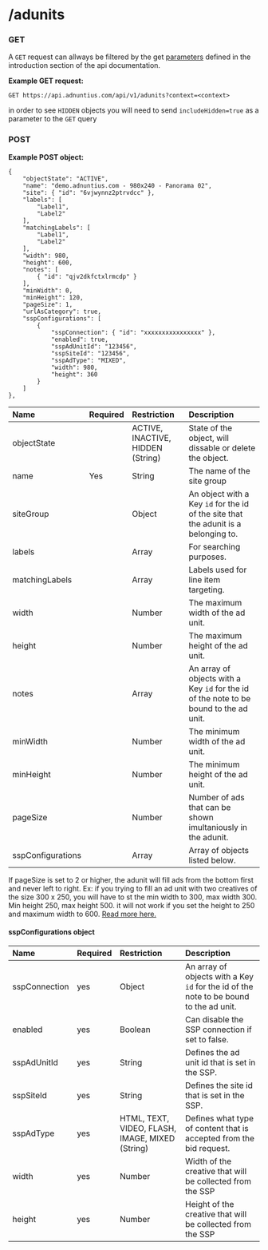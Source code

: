 # /adunits

### GET

A `GET` request can allways be filtered by the get [parameters](http://docs.adnuntius.com/api/api-requests) defined in the introduction section of the api documentation.

**Example GET request:**

```text
GET https://api.adnuntius.com/api/v1/adunits?context=<context>
```

in order to see `HIDDEN` objects you will need to send `includeHidden=true` as a parameter to the `GET` query

### POST

**Example POST object:**

```text
{
    "objectState": "ACTIVE",
    "name": "demo.adnuntius.com - 980x240 - Panorama 02",
    "site": { "id": "6vjwynnz2ptrvdcc" },
    "labels": [
        "Label1",
        "Label2"
    ],
    "matchingLabels": [
        "Label1",
        "Label2"
    ],
    "width": 980,
    "height": 600,
    "notes": [
        { "id": "qjv2dkfctxlrmcdp" }
    ],
    "minWidth": 0,
    "minHeight": 120,
    "pageSize": 1,
    "urlAsCategory": true,
    "sspConfigurations": [
        {
            "sspConnection": { "id": "xxxxxxxxxxxxxxxx" },
            "enabled": true,
            "sspAdUnitId": "123456",
            "sspSiteId": "123456",
            "sspAdType": "MIXED",
            "width": 980,
            "height": 360
        }
    ]
},
```

| Name | Required | Restriction | Description |
| :--- | :--- | :--- | :--- |
| objectState |  | ACTIVE, INACTIVE, HIDDEN \(String\) | State of the object, will dissable or delete the object. |
| name | Yes | String | The name of the site group |
| siteGroup |  | Object | An object with a Key `id` for the id of the site that the adunit is a belonging to. |
| labels |  | Array | For searching purposes. |
| matchingLabels |  | Array | Labels used for line item targeting. |
| width |  | Number | The maximum width of the ad unit. |
| height |  | Number | The maximum height of the ad unit. |
| notes |  | Array | An array of objects with a Key `id` for the id of the note to be bound to the ad unit. |
| minWidth |  | Number | The minimum width of the ad unit. |
| minHeight |  | Number | The minimum height of the ad unit. |
| pageSize |  | Number | Number of ads that can be shown imultaniously in the adunit. |
| sspConfigurations |  | Array | Array of objects listed below. |

If pageSize is set to 2 or higher, the adunit will fill ads from the bottom first and never left to right. Ex: if you trying to fill an ad unit with two creatives of the size 300 x 250, you will have to st the min width to 300, max width 300. Min height 250, max height 500. it will not work if you set the height to 250 and maximum width to 600. [Read more here.](http://docs.adnuntius.com/userguide/inventory/sites/ad-units)

#### sspConfigurations object

| Name | Required | Restriction | Description |
| :--- | :--- | :--- | :--- |
| sspConnection | yes | Object | An array of objects with a Key `id` for the id of the note to be bound to the ad unit. |
| enabled | yes | Boolean | Can disable the SSP connection if set to false. |
| sspAdUnitId | yes | String | Defines the ad unit id that is set in the SSP. |
| sspSiteId | yes | String | Defines the site id that is set in the SSP. |
| sspAdType | yes | HTML, TEXT, VIDEO, FLASH, IMAGE, MIXED \(String\) | Defines what type of content that is accepted from the bid request. |
| width | yes | Number | Width of the creative that will be collected from the SSP |
| height | yes | Number | Height of the creative that will be collected from the SSP |

